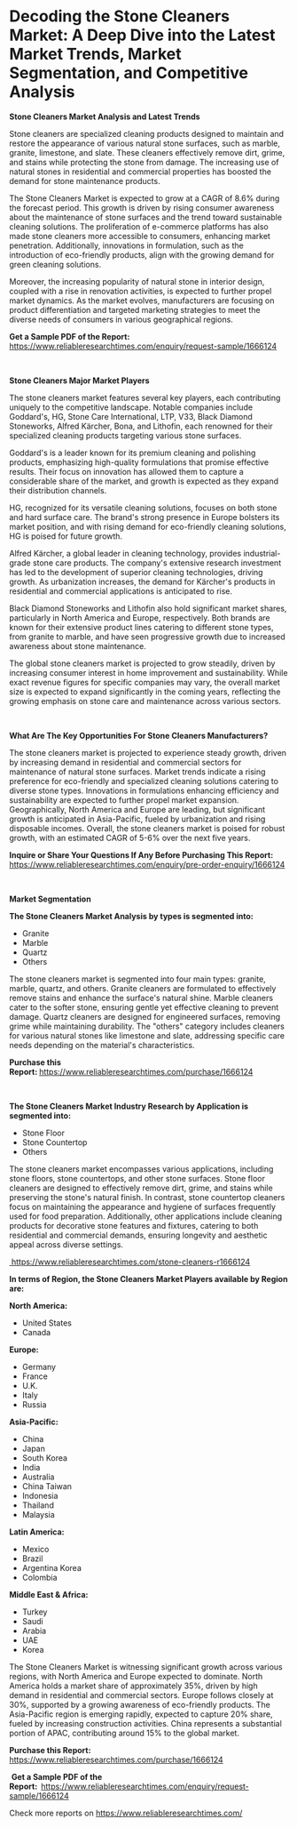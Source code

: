 <p><h1>Decoding the Stone Cleaners Market: A Deep Dive into the Latest Market Trends, Market Segmentation, and Competitive Analysis</h1></p><p><strong>Stone Cleaners Market Analysis and Latest Trends</strong></p>
<p><p>Stone cleaners are specialized cleaning products designed to maintain and restore the appearance of various natural stone surfaces, such as marble, granite, limestone, and slate. These cleaners effectively remove dirt, grime, and stains while protecting the stone from damage. The increasing use of natural stones in residential and commercial properties has boosted the demand for stone maintenance products.</p><p>The Stone Cleaners Market is expected to grow at a CAGR of 8.6% during the forecast period. This growth is driven by rising consumer awareness about the maintenance of stone surfaces and the trend toward sustainable cleaning solutions. The proliferation of e-commerce platforms has also made stone cleaners more accessible to consumers, enhancing market penetration. Additionally, innovations in formulation, such as the introduction of eco-friendly products, align with the growing demand for green cleaning solutions. </p><p>Moreover, the increasing popularity of natural stone in interior design, coupled with a rise in renovation activities, is expected to further propel market dynamics. As the market evolves, manufacturers are focusing on product differentiation and targeted marketing strategies to meet the diverse needs of consumers in various geographical regions.</p></p>
<p><strong>Get a Sample PDF of the Report:&nbsp;</strong> <a href="https://www.reliableresearchtimes.com/enquiry/request-sample/1666124?utm_campaign=2326&utm_medium=2&utm_source=Github&utm_content=ia&utm_term=06032025&utm_id=stone-cleaners">https://www.reliableresearchtimes.com/enquiry/request-sample/1666124</a></p>
<p>&nbsp;</p>
<p><strong>Stone Cleaners Major Market Players</strong></p>
<p><p>The stone cleaners market features several key players, each contributing uniquely to the competitive landscape. Notable companies include Goddard's, HG, Stone Care International, LTP, V33, Black Diamond Stoneworks, Alfred Kärcher, Bona, and Lithofin, each renowned for their specialized cleaning products targeting various stone surfaces.</p><p>Goddard's is a leader known for its premium cleaning and polishing products, emphasizing high-quality formulations that promise effective results. Their focus on innovation has allowed them to capture a considerable share of the market, and growth is expected as they expand their distribution channels.</p><p>HG, recognized for its versatile cleaning solutions, focuses on both stone and hard surface care. The brand's strong presence in Europe bolsters its market position, and with rising demand for eco-friendly cleaning solutions, HG is poised for future growth.</p><p>Alfred Kärcher, a global leader in cleaning technology, provides industrial-grade stone care products. The company's extensive research investment has led to the development of superior cleaning technologies, driving growth. As urbanization increases, the demand for Kärcher's products in residential and commercial applications is anticipated to rise.</p><p>Black Diamond Stoneworks and Lithofin also hold significant market shares, particularly in North America and Europe, respectively. Both brands are known for their extensive product lines catering to different stone types, from granite to marble, and have seen progressive growth due to increased awareness about stone maintenance.</p><p>The global stone cleaners market is projected to grow steadily, driven by increasing consumer interest in home improvement and sustainability. While exact revenue figures for specific companies may vary, the overall market size is expected to expand significantly in the coming years, reflecting the growing emphasis on stone care and maintenance across various sectors.</p></p>
<p>&nbsp;</p>
<p><strong>What Are The Key Opportunities For Stone Cleaners Manufacturers?</strong></p>
<p><p>The stone cleaners market is projected to experience steady growth, driven by increasing demand in residential and commercial sectors for maintenance of natural stone surfaces. Market trends indicate a rising preference for eco-friendly and specialized cleaning solutions catering to diverse stone types. Innovations in formulations enhancing efficiency and sustainability are expected to further propel market expansion. Geographically, North America and Europe are leading, but significant growth is anticipated in Asia-Pacific, fueled by urbanization and rising disposable incomes. Overall, the stone cleaners market is poised for robust growth, with an estimated CAGR of 5-6% over the next five years.</p></p>
<p><strong>Inquire or Share Your Questions If Any Before Purchasing This Report:</strong> <a href="https://www.reliableresearchtimes.com/enquiry/pre-order-enquiry/1666124?utm_campaign=2326&utm_medium=2&utm_source=Github&utm_content=ia&utm_term=06032025&utm_id=stone-cleaners">https://www.reliableresearchtimes.com/enquiry/pre-order-enquiry/1666124</a></p>
<p>&nbsp;</p>
<p><strong>Market Segmentation</strong></p>
<p><strong>The Stone Cleaners Market Analysis by types is segmented into:</strong></p>
<p><ul><li>Granite</li><li>Marble</li><li>Quartz</li><li>Others</li></ul></p>
<p><p>The stone cleaners market is segmented into four main types: granite, marble, quartz, and others. Granite cleaners are formulated to effectively remove stains and enhance the surface's natural shine. Marble cleaners cater to the softer stone, ensuring gentle yet effective cleaning to prevent damage. Quartz cleaners are designed for engineered surfaces, removing grime while maintaining durability. The "others" category includes cleaners for various natural stones like limestone and slate, addressing specific care needs depending on the material's characteristics.</p></p>
<p><strong>Purchase this Report:&nbsp;</strong><a href="https://www.reliableresearchtimes.com/purchase/1666124?utm_campaign=2326&utm_medium=2&utm_source=Github&utm_content=ia&utm_term=06032025&utm_id=stone-cleaners">https://www.reliableresearchtimes.com/purchase/1666124</a></p>
<p>&nbsp;</p>
<p><strong>The Stone Cleaners Market Industry Research by Application is segmented into:</strong></p>
<p><ul><li>Stone Floor</li><li>Stone Countertop</li><li>Others</li></ul></p>
<p><p>The stone cleaners market encompasses various applications, including stone floors, stone countertops, and other stone surfaces. Stone floor cleaners are designed to effectively remove dirt, grime, and stains while preserving the stone's natural finish. In contrast, stone countertop cleaners focus on maintaining the appearance and hygiene of surfaces frequently used for food preparation. Additionally, other applications include cleaning products for decorative stone features and fixtures, catering to both residential and commercial demands, ensuring longevity and aesthetic appeal across diverse settings.</p></p>
<p><a href="https://www.reliableresearchtimes.com/stone-cleaners-r1666124?utm_campaign=2326&utm_medium=2&utm_source=Github&utm_content=ia&utm_term=06032025&utm_id=stone-cleaners">&nbsp;https://www.reliableresearchtimes.com/stone-cleaners-r1666124</a></p>
<p><strong>In terms of Region, the Stone Cleaners Market Players available by Region are:</strong></p>
<p>
    <p> <strong> North America: </strong>
        <ul>
            <li>United States</li>
            <li>Canada</li>
        </ul>
        </p> 
    <p> <strong> Europe: </strong>
        <ul>
            <li>Germany</li>
            <li>France</li>
            <li>U.K.</li>
            <li>Italy</li>
            <li>Russia</li>
        </ul>
        </p> 
    <p> <strong> Asia-Pacific: </strong>
        <ul>
            <li>China</li>
            <li>Japan</li>
            <li>South Korea</li>
            <li>India</li>
            <li>Australia</li>
            <li>China Taiwan</li>
            <li>Indonesia</li>
            <li>Thailand</li>
            <li>Malaysia</li>
        </ul>
        </p> 
    <p> <strong> Latin America: </strong>
        <ul>
            <li>Mexico</li>
            <li>Brazil</li>
            <li>Argentina Korea</li>
            <li>Colombia</li>
        </ul>
        </p> 
    <p> <strong> Middle East & Africa: </strong>
        <ul>
            <li>Turkey</li>
            <li>Saudi</li>
            <li>Arabia</li>
            <li>UAE</li>
            <li>Korea</li>
        </ul>
    </p>
    </p>
<p><p>The Stone Cleaners Market is witnessing significant growth across various regions, with North America and Europe expected to dominate. North America holds a market share of approximately 35%, driven by high demand in residential and commercial sectors. Europe follows closely at 30%, supported by a growing awareness of eco-friendly products. The Asia-Pacific region is emerging rapidly, expected to capture 20% share, fueled by increasing construction activities. China represents a substantial portion of APAC, contributing around 15% to the global market.</p></p>
<p><strong>Purchase this Report: </strong><a href="https://www.reliableresearchtimes.com/purchase/1666124?utm_campaign=2326&utm_medium=2&utm_source=Github&utm_content=ia&utm_term=06032025&utm_id=stone-cleaners">https://www.reliableresearchtimes.com/purchase/1666124</a></p>
<p>&nbsp;<strong>Get a Sample PDF of the Report:&nbsp;&nbsp;</strong><a href="https://www.reliableresearchtimes.com/enquiry/request-sample/1666124?utm_campaign=2326&utm_medium=2&utm_source=Github&utm_content=ia&utm_term=06032025&utm_id=stone-cleaners">https://www.reliableresearchtimes.com/enquiry/request-sample/1666124</a></p>
<p><strong></strong></p>
<p>Check more reports on <a href="https://www.reliableresearchtimes.com/?utm_campaign=2326&utm_medium=2&utm_source=Github&utm_content=ia&utm_term=06032025&utm_id=stone-cleaners">https://www.reliableresearchtimes.com/</a></p>
